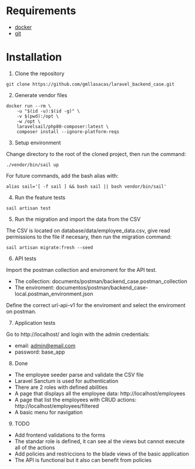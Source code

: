 # Requirements

- [docker](https://www.docker.com/products/docker-desktop)
- [git](https://git-scm.com/book/en/v2/Getting-Started-Installing-Git)

# Installation

1. Clone the repository
```
git clone https://github.com/gmllasacas/laravel_backend_case.git
```

2. Generate vendor files
```
docker run --rm \
    -u "$(id -u):$(id -g)" \
    -v $(pwd):/opt \
    -w /opt \
    laravelsail/php80-composer:latest \
    composer install --ignore-platform-reqs

```

3. Setup environment

Change directory to the root of the cloned project, then run the command:
```
./vendor/bin/sail up
```
For future commands, add the bash alias with:
```
alias sail='[ -f sail ] && bash sail || bash vendor/bin/sail'
```

4. Run the feature tests
```
sail artisan test
```

5. Run the migration and import the data from the CSV

The CSV is located on database/data/employee_data.csv, give read permissions to the file if necesary, then run the migration command:
```
sail artisan migrate:fresh --seed
```

6. API tests

Import the postman collection and enviroment for the API test.

- The collection: documents/postman/backend_case.postman_collection
- The enviroment: documentos/postman/backend_case-local.postman_environment.json

Define the correct url-api-v1 for the enviroment and select the enviroment on postman.

7. Application tests

Go to http://localhost/ and login with the admin credentials:

- email: admin@email.com
- password: base_app

8. Done

- The employee seeder parse and validate the CSV file
- Laravel Sanctum is used for authentication
- There are 2 roles with defined abilities
- A page that displays all the employee data: http://localhost/employees
- A page that list the employees with CRUD actions:  http://localhost/employees/filtered
- A basic menu for navigation

9. TODO
- Add frontend validations to the forms
- The standar role is defined, it can see al the views but cannot execute all of the actions
- Add policies and restriccions to the blade views of the basic application
- The API is functional but it also can benefit from policies

